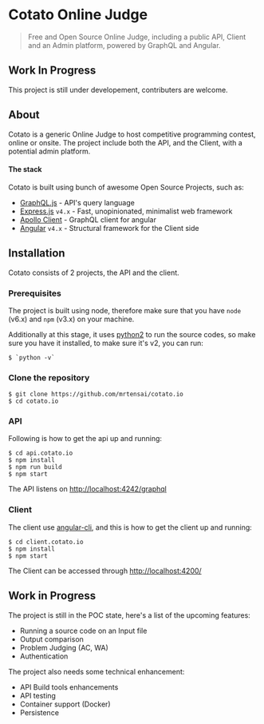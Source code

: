 # Cotato Online Judge
> Free and Open Source Online Judge, including a public API, Client and an Admin platform, powered by GraphQL and Angular.

## Work In Progress
This project is still under developement, contributers are welcome.

## About
Cotato is a generic Online Judge to host competitive programming contest, online or onsite.
The project include both the API, and the Client, with a potential admin platform.

#### The stack
Cotato is built using bunch of awesome Open Source Projects, such as:
- [GraphQL.js](http://graphql.org/graphql-js/) - API's query language
- [Express.js](https://expressjs.com/) `v4.x` - Fast, unopinionated, minimalist web framework
- [Apollo Client](http://dev.apollodata.com/) - GraphQL client for angular
- [Angular](https://angular.io/) `v4.x` - Structural framework for the Client side

## Installation
Cotato consists of 2 projects, the API and the client.

### Prerequisites

The project is built using node, therefore make sure that you have `node` (v6.x) and `npm` (v3.x) on your machine.

Additionally at this stage, it uses [python2](https://www.python.org/) to run the source codes, so make sure you have it installed, to make sure it's v2, you can run:

	$ `python -v` 


### Clone the repository

	$ git clone https://github.com/mrtensai/cotato.io
	$ cd cotato.io

### API

Following is how to get the api up and running:

	$ cd api.cotato.io
	$ npm install
	$ npm run build
	$ npm start

The API listens on [http://localhost:4242/graphql](http://localhost:4242/graphql)

### Client

The client use [angular-cli](https://github.com/angular/angular-cli), and this is how to get the client up and running:

	$ cd client.cotato.io
	$ npm install
	$ npm start

The Client can be accessed through [http://localhost:4200/](http://localhost:4200/)

## Work in Progress

The project is still in the POC state, here's a list of the upcoming features:
- Running a source code on an Input file
- Output comparison
- Problem Judging (AC, WA)
- Authentication


The project also needs some technical enhancement:
- API Build tools enhancements
- API testing
- Container support (Docker)
- Persistence